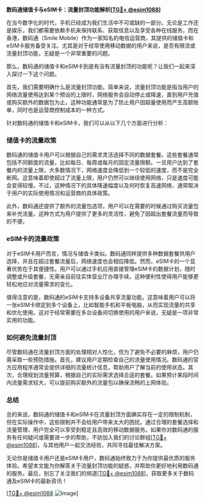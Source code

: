 **数码通储值卡与eSIM卡：流量封顶功能解析[[TG💪+ @esim1088](https://t.me/s/esim1088)]**

在当今数字化的时代，手机已经成为我们生活中不可或缺的一部分。无论是工作还是娱乐，我们都需要依赖手机来保持联系、获取信息以及享受各种在线服务。而在香港，数码通（Smile Mobile）作为一家知名的电信运营商，其提供的储值卡和eSIM卡服务备受关注。尤其是对于经常使用移动数据的用户来说，是否有限流或流量封顶功能，无疑是一个非常重要的问题。

那么，数码通的储值卡和eSIM卡到底有没有流量封顶的功能呢？让我们一起来深入探讨一下这个问题。

首先，我们需要明确什么是流量封顶功能。简单来说，流量封顶功能是指当用户的网络流量使用达到某个预设的上限时，网络服务会自动停止或降速，直到用户充值或购买额外的数据包为止。这种功能通常是为了防止用户因超量使用而产生高额账单，同时也是运营商控制成本的一种方式。

针对数码通的储值卡和eSIM卡，我们可以从以下几个方面进行分析：

### **储值卡的流量政策**
数码通的储值卡用户可以根据自己的需求灵活选择不同的数据套餐。这些套餐通常包括不同额度的流量，比如每日、每周或每月的固定流量限额。一旦用户达到了套餐内的流量上限，大多数情况下，网络速度会降低到一个较低的速度，而不是完全断网。这意味着即使超过了流量上限，用户仍然可以继续使用网络，只是速度可能会变得较慢。不过，这种情况下的具体降速幅度以及何时恢复高速网络，通常取决于用户的实际使用情况和运营商的具体政策。

此外，数码通还提供了额外的流量包选项，用户可以在需要的时候通过购买流量包来补充流量。这种方式为用户提供了更多的灵活性，避免了因超出套餐流量而导致的不便。

### **eSIM卡的流量政策**
对于eSIM卡用户而言，情况与储值卡类似。数码通同样提供多种数据套餐供用户选择，并且在超过套餐流量后，网络速度也会相应降低。然而，eSIM卡的一个显著优势在于其便捷性。用户可以通过手机应用直接管理eSIM卡的数据计划，随时调整或升级套餐，无需亲自前往实体营业厅办理手续。这种便利性使得用户能够更轻松地应对流量需求的变化。

值得注意的是，数码通的eSIM卡支持多设备共享流量功能。这意味着用户可以将一张eSIM卡绑定到多个设备上，比如智能手机和平板电脑，从而实现流量的共享和优化使用。这对于经常需要在多台设备间切换使用的用户来说，无疑是一项非常实用的功能。

### **如何避免流量封顶**
尽管数码通在流量封顶方面的处理相对人性化，但为了避免不必要的麻烦，用户仍需采取一些预防措施。首先，建议用户定期检查自己的流量使用情况。数码通的官方应用程序通常会提供详细的流量统计信息，帮助用户了解当前的使用状态。其次，合理规划流量预算，根据自己的实际需求选择合适的套餐。如果预计某段时间内流量需求较大，可以提前购买额外的流量包以确保流畅的上网体验。

### **总结**
总的来说，数码通的储值卡和eSIM卡在流量封顶方面确实存在一定的限制机制，但在实际操作中，这些限制并不会给用户带来太大的困扰。通过合理的套餐选择和流量管理，用户完全可以享受到稳定且高效的移动数据服务。如果你对数码通的服务有任何疑问或需要进一步的帮助，不妨加入我们的讨论群组[[TG💪+ @esim1088](https://t.me/s/esim1088)]，与其他用户一起交流经验，共同寻找最佳解决方案。

无论你是储值卡用户还是eSIM卡用户，数码通始终致力于为你提供最优质的服务体验。希望本文能为你解答关于流量封顶功能的疑惑，并帮助你更好地利用数码通的服务。最后，别忘了关注我们的频道[[TG💪+ @esim1088](https://t.me/s/esim1088)]，获取更多关于数码通及eSIM卡的最新资讯！

[[TG💪+ @esim1088](https://t.me/s/esim1088) ![Image](https://i.postimg.cc/4NQfJmqS/Snipaste-2025-05-13-00-14-12.png)]